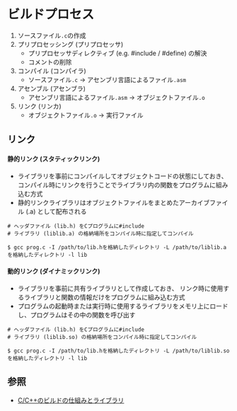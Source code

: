# ビルドプロセス
1. ソースファイル`.c`の作成
2. プリプロセッシング (プリプロセッサ)
    - プリプロセッサディレクティブ (e.g. #include / #define) の解決
    - コメントの削除
3. コンパイル (コンパイラ)
    - ソースファイル`.c` -> アセンブリ言語によるファイル`.asm`
4. アセンブル (アセンブラ)
    - アセンブリ言語によるファイル`.asm` -> オブジェクトファイル`.o`
5. リンク (リンカ)
    - オブジェクトファイル`.o` -> 実行ファイル

## リンク
#### 静的リンク (スタティックリンク)
- ライブラリを事前にコンパイルしてオブジェクトコードの状態にしておき、
  コンパイル時にリンクを行うことでライブラリ内の関数をプログラムに組み込む方式
- 静的リンクライブラリはオブジェクトファイルをまとめたアーカイブファイル (.a) として配布される

```
# ヘッダファイル (lib.h) をCプログラムに#include
# ライブラリ (liblib.a) の格納場所をコンパイル時に指定してコンパイル

$ gcc prog.c -I /path/to/lib.hを格納したディレクトリ -L /path/to/liblib.aを格納したディレクトリ -l lib
```

#### 動的リンク (ダイナミックリンク)
- ライブラリを事前に共有ライブラリとして作成しておき、
  リンク時に使用するライブラリと関数の情報だけをプログラムに組み込む方式
- プログラムの起動時または実行時に使用するライブラリをメモリ上にロードし、プログラムはその中の関数を呼び出す

```
# ヘッダファイル (lib.h) をCプログラムに#include
# ライブラリ (liblib.so) の格納場所をコンパイル時に指定してコンパイル

$ gcc prog.c -I /path/to/lib.hを格納したディレクトリ -L /path/to/liblib.soを格納したディレクトリ -l lib
```

## 参照
- [C/C++のビルドの仕組みとライブラリ](https://kamino.hatenablog.com/entry/c%2B%2B-principle-of-build-library)
